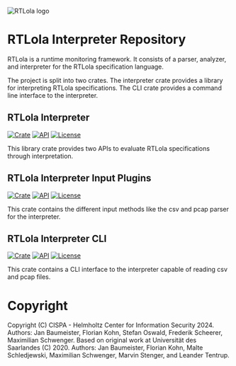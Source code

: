 ![RTLola logo](https://pages.cispa.de/rtlola/assets/img/logos/rtlola-logo-ultrawide-blue.png)
# RTLola Interpreter Repository

RTLola is a runtime monitoring framework.  It consists of a parser, analyzer, and interpreter for the RTLola specification language.

The project is split into two crates. The interpreter crate provides a library for interpreting RTLola specifications.
The CLI crate provides a command line interface to the interpreter.

## RTLola Interpreter
[![Crate](https://img.shields.io/crates/v/rtlola-interpreter.svg)](https://crates.io/crates/rtlola-interpreter)
[![API](https://docs.rs/rtlola-interpreter/badge.svg)](https://docs.rs/rtlola-interpreter)
[![License](https://img.shields.io/crates/l/rtlola-interpreter)](https://crates.io/crates/rtlola-interpreter)

This library crate provides two APIs to evaluate RTLola specifications through interpretation.

## RTLola Interpreter Input Plugins
[![Crate](https://img.shields.io/crates/v/rtlola-input-plugins.svg)](https://crates.io/crates/rtlola-input-plugins)
[![API](https://docs.rs/rtlola-input-plugins/badge.svg)](https://docs.rs/rtlola-input-plugins)
[![License](https://img.shields.io/crates/l/rtlola-input-plugins)](https://crates.io/crates/rtlola-input-plugins)

This crate contains the different input methods like the csv and pcap parser for the interpreter.

## RTLola Interpreter CLI
[![Crate](https://img.shields.io/crates/v/rtlola-cli.svg)](https://crates.io/crates/rtlola-cli)
[![API](https://docs.rs/rtlola-cli/badge.svg)](https://docs.rs/rtlola-cli)
[![License](https://img.shields.io/crates/l/rtlola-cli)](https://crates.io/crates/rtlola-cli)

This crate contains a CLI interface to the interpreter capable of reading csv and pcap files.

# Copyright

Copyright (C) CISPA - Helmholtz Center for Information Security 2024.  Authors: Jan Baumeister, Florian Kohn, Stefan Oswald, Frederik Scheerer, Maximilian Schwenger.
Based on original work at Universität des Saarlandes (C) 2020.  Authors: Jan Baumeister, Florian Kohn, Malte Schledjewski, Maximilian Schwenger, Marvin Stenger, and Leander Tentrup.
